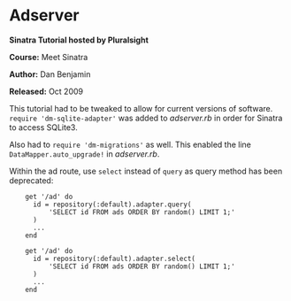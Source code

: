 # Adserver
**Sinatra Tutorial hosted by Pluralsight**

**Course:** Meet Sinatra

**Author:** Dan Benjamin

**Released:** Oct 2009

This tutorial had to be tweaked to allow for current versions of software.
`require 'dm-sqlite-adapter'` was added to _adserver.rb_ in order for Sinatra to access SQLite3.

Also had to `require 'dm-migrations'` as well. This enabled the line
`DataMapper.auto_upgrade!` in _adserver.rb_.

Within the ad route, use `select` instead of `query` as query method has been deprecated:

```
    get '/ad' do
      id = repository(:default).adapter.query(
          'SELECT id FROM ads ORDER BY random() LIMIT 1;'
      )
      ...
    end
```


```
    get '/ad' do
      id = repository(:default).adapter.select(
          'SELECT id FROM ads ORDER BY random() LIMIT 1;'
      )
      ...
    end
```


